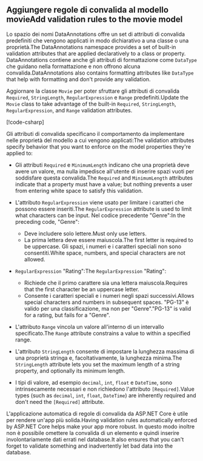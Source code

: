 <!-- USED in RP and MVC tutorial -->

## <a name="add-validation-rules-to-the-movie-model"></a><span data-ttu-id="696a1-101">Aggiungere regole di convalida al modello movie</span><span class="sxs-lookup"><span data-stu-id="696a1-101">Add validation rules to the movie model</span></span>

<span data-ttu-id="696a1-102">Lo spazio dei nomi DataAnnotations offre un set di attributi di convalida predefiniti che vengono applicati in modo dichiarativo a una classe o una proprietà.</span><span class="sxs-lookup"><span data-stu-id="696a1-102">The DataAnnotations namespace provides a set of built-in validation attributes that are applied declaratively to a class or property.</span></span> <span data-ttu-id="696a1-103">DataAnnotations contiene anche gli attributi di formattazione come `DataType` che guidano nella formattazione e non offrono alcuna convalida.</span><span class="sxs-lookup"><span data-stu-id="696a1-103">DataAnnotations also contains formatting attributes like `DataType` that help with formatting and don't provide any validation.</span></span>

<span data-ttu-id="696a1-104">Aggiornare la classe `Movie` per poter sfruttare gli attributi di convalida `Required`, `StringLength`, `RegularExpression` e `Range` predefiniti.</span><span class="sxs-lookup"><span data-stu-id="696a1-104">Update the `Movie` class to take advantage of the built-in `Required`, `StringLength`, `RegularExpression`, and `Range` validation attributes.</span></span>

[!code-csharp[](~/tutorials/first-mvc-app/start-mvc/sample/MvcMovie22/Models/MovieDateRatingDA.cs?name=snippet1)]

<span data-ttu-id="696a1-105">Gli attributi di convalida specificano il comportamento da implementare nelle proprietà del modello a cui vengono applicati:</span><span class="sxs-lookup"><span data-stu-id="696a1-105">The validation attributes specify behavior that you want to enforce on the model properties they're applied to:</span></span>

* <span data-ttu-id="696a1-106">Gli attributi `Required` e `MinimumLength` indicano che una proprietà deve avere un valore, ma nulla impedisce all'utente di inserire spazi vuoti per soddisfare questa convalida.</span><span class="sxs-lookup"><span data-stu-id="696a1-106">The `Required` and `MinimumLength` attributes indicate that a property must have a value; but nothing prevents a user from entering white space to satisfy this validation.</span></span>
* <span data-ttu-id="696a1-107">L'attributo `RegularExpression` viene usato per limitare i caratteri che possono essere inseriti.</span><span class="sxs-lookup"><span data-stu-id="696a1-107">The `RegularExpression` attribute is used to limit what characters can be input.</span></span> <span data-ttu-id="696a1-108">Nel codice precedente "Genre":</span><span class="sxs-lookup"><span data-stu-id="696a1-108">In the preceding code, "Genre":</span></span>

  * <span data-ttu-id="696a1-109">Deve includere solo lettere.</span><span class="sxs-lookup"><span data-stu-id="696a1-109">Must only use letters.</span></span>
  * <span data-ttu-id="696a1-110">La prima lettera deve essere maiuscola.</span><span class="sxs-lookup"><span data-stu-id="696a1-110">The first letter is required to be uppercase.</span></span> <span data-ttu-id="696a1-111">Gli spazi, i numeri e i caratteri speciali non sono consentiti.</span><span class="sxs-lookup"><span data-stu-id="696a1-111">White space, numbers, and special characters are not allowed.</span></span>

* <span data-ttu-id="696a1-112">`RegularExpression` "Rating":</span><span class="sxs-lookup"><span data-stu-id="696a1-112">The `RegularExpression` "Rating":</span></span>

  * <span data-ttu-id="696a1-113">Richiede che il primo carattere sia una lettera maiuscola.</span><span class="sxs-lookup"><span data-stu-id="696a1-113">Requires that the first character be an uppercase letter.</span></span>
  * <span data-ttu-id="696a1-114">Consente i caratteri speciali e i numeri negli spazi successivi.</span><span class="sxs-lookup"><span data-stu-id="696a1-114">Allows special characters and numbers in  subsequent spaces.</span></span> <span data-ttu-id="696a1-115">"PG-13" è valido per una classificazione, ma non per "Genre".</span><span class="sxs-lookup"><span data-stu-id="696a1-115">"PG-13" is valid for a rating, but fails for a "Genre".</span></span>

* <span data-ttu-id="696a1-116">L'attributo `Range` vincola un valore all'interno di un intervallo specificato.</span><span class="sxs-lookup"><span data-stu-id="696a1-116">The `Range` attribute constrains a value to within a specified range.</span></span>
* <span data-ttu-id="696a1-117">L'attributo `StringLength` consente di impostare la lunghezza massima di una proprietà stringa e, facoltativamente, la lunghezza minima.</span><span class="sxs-lookup"><span data-stu-id="696a1-117">The `StringLength` attribute lets you set the maximum length of a string property, and optionally its minimum length.</span></span>
* <span data-ttu-id="696a1-118">I tipi di valore, ad esempio `decimal`, `int`, `float` e `DateTime`, sono intrinsecamente necessari e non richiedono l'attributo `[Required]`.</span><span class="sxs-lookup"><span data-stu-id="696a1-118">Value types (such as `decimal`, `int`, `float`, `DateTime`) are inherently required and don't need the `[Required]` attribute.</span></span>

<span data-ttu-id="696a1-119">L'applicazione automatica di regole di convalida da ASP.NET Core è utile per rendere un'app più solida.</span><span class="sxs-lookup"><span data-stu-id="696a1-119">Having validation rules automatically enforced by ASP.NET Core helps make your app more robust.</span></span> <span data-ttu-id="696a1-120">In questo modo inoltre non è possibile omettere la convalida di un elemento e quindi inserire involontariamente dati errati nel database.</span><span class="sxs-lookup"><span data-stu-id="696a1-120">It also ensures that you can't forget to validate something and inadvertently let bad data into the database.</span></span>
